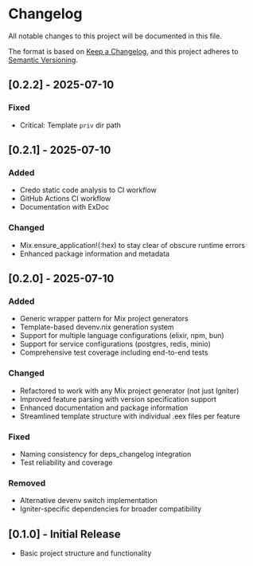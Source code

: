 # Changelog

All notable changes to this project will be documented in this file.

The format is based on [Keep a Changelog](https://keepachangelog.com/en/1.0.0/),
and this project adheres to [Semantic Versioning](https://semver.org/spec/v2.0.0.html).

## [0.2.2] - 2025-07-10

### Fixed
- Critical: Template `priv` dir path

## [0.2.1] - 2025-07-10

### Added
- Credo static code analysis to CI workflow
- GitHub Actions CI workflow
- Documentation with ExDoc

### Changed
- Mix.ensure_application!(:hex) to stay clear of obscure runtime errors
- Enhanced package information and metadata

## [0.2.0] - 2025-07-10

### Added
- Generic wrapper pattern for Mix project generators
- Template-based devenv.nix generation system
- Support for multiple language configurations (elixir, npm, bun)
- Support for service configurations (postgres, redis, minio)
- Comprehensive test coverage including end-to-end tests

### Changed
- Refactored to work with any Mix project generator (not just Igniter)
- Improved feature parsing with version specification support
- Enhanced documentation and package information
- Streamlined template structure with individual .eex files per feature

### Fixed
- Naming consistency for deps_changelog integration
- Test reliability and coverage

### Removed
- Alternative devenv switch implementation
- Igniter-specific dependencies for broader compatibility

## [0.1.0] - Initial Release
- Basic project structure and functionality
